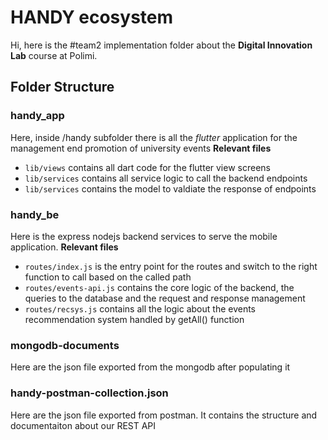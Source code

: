 # HANDY ecosystem

Hi, here is the #team2 implementation folder about the **Digital Innovation Lab** course at Polimi.

## Folder Structure

### handy_app
Here, inside /handy subfolder there is all the *flutter* application for the management end promotion of university events
    **Relevant files**
- `lib/views` contains all dart code for the flutter view screens
- `lib/services` contains all service logic to call the backend endpoints
- `lib/services` contains the model to valdiate the response of endpoints

### handy_be
Here is the express nodejs backend services to serve the mobile application.
    **Relevant files**
- `routes/index.js` is the entry point for the routes and switch to the right function to call based on the called path
- `routes/events-api.js` contains the core logic of the backend, the queries to the database and the request and response management
- `routes/recsys.js` contains all the logic about the events recommendation system handled by getAll() function
            
### mongodb-documents
Here are the json file exported from the mongodb after populating it

### handy-postman-collection.json
Here are the json file exported from postman. It contains the structure and documentaiton about our REST API
